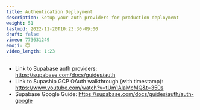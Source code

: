 ```yaml
---
title: Authentication Deployment
description: Setup your auth providers for production deployment
weight: 51
lastmod: 2022-11-20T10:23:30-09:00
draft: false
vimeo: 773631249
emoji: 😇
video_length: 1:23
---
```


- Link to Supabase auth providers: https://supabase.com/docs/guides/auth
- Link to Supaship GCP OAuth walkthrough (with timestamp): https://www.youtube.com/watch?v=tUm1AlaMcMQ&t=350s
- Supabase Google Guide: https://supabase.com/docs/guides/auth/auth-google
